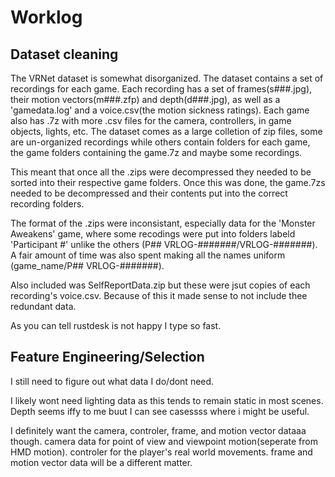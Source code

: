 # Worklog

## Dataset cleaning

The VRNet dataset is somewhat disorganized.
The dataset contains a set of recordings for each game.
Each recording has a set of frames(s###.jpg), their motion vectors(m###.zfp) and depth(d###.jpg), as well as a 'gamedata.log' and a voice.csv(the motion sickness ratings).
Each game also has .7z with more .csv files for the camera, controllers, in game objects, lights, etc.
The dataset comes as a large colletion of zip files, some are un-organized recordings while others contain folders for each game, the game folders containing the game.7z and maybe some recordings.

This meant that once all the .zips were decompressed they needed to be sorted into their respective game folders.
Once this was done, the game.7zs needed to be decompressed and their contents put into the correct recording folders.

The format of the .zips were inconsistant, especially data for the 'Monster Aweakens' game, where some recodings were put into folders labeld 'Participant #' unlike the others (P## VRLOG-#######/VRLOG-#######).
A fair amount of time was also spent making all the names uniform (game_name/P## VRLOG-#######).

Also included was SelfReportData.zip but these were jsut copies of each recording's voice.csv.
Because of this it made sense to not include thee redundant data.


As you can tell rustdesk is not happy I type so fast.

## Feature Engineering/Selection

I still need to figure out what data I do/dont need.

I likely wont need lighting data as this tends to remain static in most scenes.
Depth seems iffy to me buut I can  see casessss where i might be useful.

I definitely want the camera, controler, frame, and motion vector dataaa though.
camera data for point of view and viewpoint motion(seperate from HMD motion).
controler for the player's real world movements.
frame and motion vector data will be a different matter.

